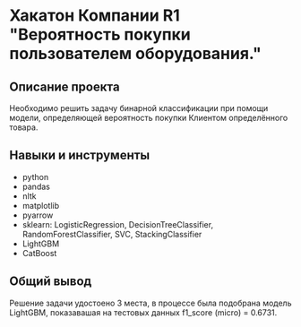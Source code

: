 # Хакатон Компании R1 "Вероятность покупки пользователем оборудования."

## Описание проекта
Необходимо решить задачу бинарной классификации при помощи модели, определяющей вероятность покупки Клиентом определённого товара.

## Навыки и инструменты
* python
* pandas
* nltk
* matplotlib
* pyarrow
* sklearn: LogisticRegression, DecisionTreeClassifier, RandomForestClassifier, SVC, StackingClassifier
* LightGBM
* CatBoost

## Общий вывод

Решение задачи удостоено 3 места, в процессе была подобрана модель LightGBM, показавашая на тестовых данных f1_score (micro) = 0.6731.


